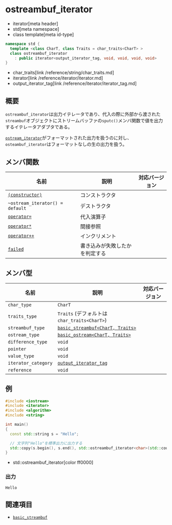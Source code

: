 # ostreambuf_iterator
* iterator[meta header]
* std[meta namespace]
* class template[meta id-type]

```cpp
namespace std {
  template <class CharT, class Traits = char_traits<CharT> >
  class ostreambuf_iterator
    : public iterator<output_iterator_tag, void, void, void, void>
}
```
* char_traits[link /reference/string/char_traits.md]
* iterator[link /reference/iterator/iterator.md]
* output_iterator_tag[link /reference/iterator/iterator_tag.md]

## 概要
`ostreambuf_iterator`は出力イテレータであり、代入の際に外部から渡された`streambuf`オブジェクトにストリームバッファの`sputc()`メンバ関数で値を出力するイテレータアダプタである。

[`ostream_iterator`](/reference/iterator/ostream_iterator.md)がフォーマットされた出力を扱うのに対し、`osteambuf_iterator`はフォーマットなしの生の出力を扱う。


## メンバ関数

| 名前 | 説明 | 対応バージョン |
|----------------------------------|-----------------------|---|
| [`(constructor)`](ostreambuf_iterator/op_constructor.md) | コンストラクタ | |
| `~ostream_iterator() = default` | デストラクタ | |
| [`operator=`](ostreambuf_iterator/op_assign.md) | 代入演算子 | |
| [`operator*`](ostreambuf_iterator/op_deref.md) | 間接参照 | |
| [`operator++`](ostreambuf_iterator/op_increment.md) | インクリメント | |
| [`failed`](ostreambuf_iterator/failed.md) | 書き込みが失敗したかを判定する | |


## メンバ型

| 名前 | 説明 | 対応バージョン |
|----------------------------------|-----------------------|---|
| `char_type`         | `CharT` | |
| `traits_type`       | `Traits` (デフォルトは`char_traits<CharT>`) | |
| `streambuf_type`    | [`basic_streambuf<CharT, Traits>`](../streambuf/basic_streambuf.md) | |
| `ostream_type`      | [`basic_ostream<CharT, Traits>`](../ostream/basic_ostream.md) | |
| `difference_type`   | `void` | |
| `pointer`           | `void` | |
| `value_type`        | `void` | |
| `iterator_category` | [`output_iterator_tag`](/reference/iterator/iterator_tag.md) | |
| `reference`         | `void` | |


## 例
```cpp example
#include <iostream>
#include <iterator>
#include <algorithm>
#include <string>

int main()
{
  const std::string s = "Hello";

  // 文字列"Hello"を標準出力に出力する
  std::copy(s.begin(), s.end(), std::ostreambuf_iterator<char>(std::cout));
}
```
* std::ostreambuf_iterator[color ff0000]

### 出力
```
Hello
```

## 関連項目
- [`basic_streambuf`](../streambuf/basic_streambuf.md)
